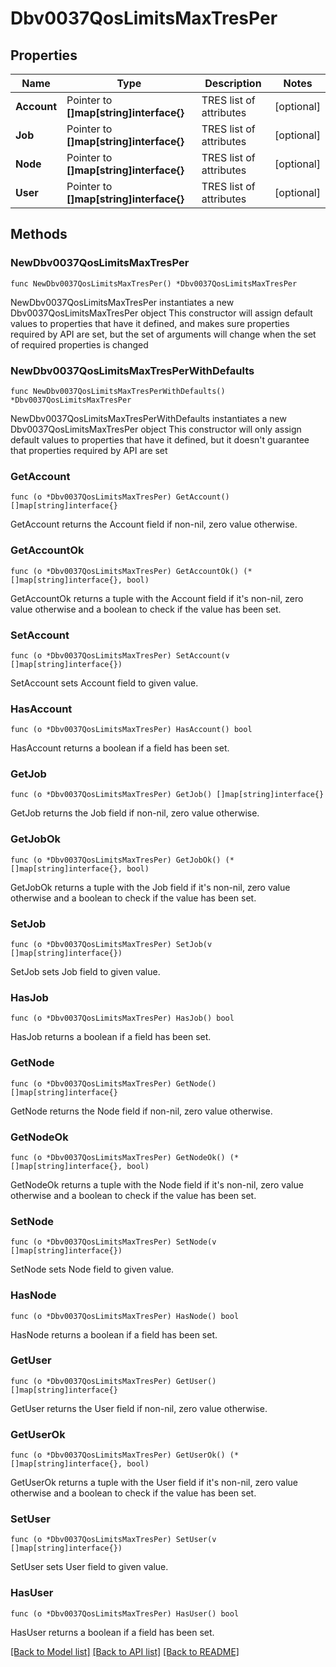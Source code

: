 # Dbv0037QosLimitsMaxTresPer

## Properties

Name | Type | Description | Notes
------------ | ------------- | ------------- | -------------
**Account** | Pointer to **[]map[string]interface{}** | TRES list of attributes | [optional] 
**Job** | Pointer to **[]map[string]interface{}** | TRES list of attributes | [optional] 
**Node** | Pointer to **[]map[string]interface{}** | TRES list of attributes | [optional] 
**User** | Pointer to **[]map[string]interface{}** | TRES list of attributes | [optional] 

## Methods

### NewDbv0037QosLimitsMaxTresPer

`func NewDbv0037QosLimitsMaxTresPer() *Dbv0037QosLimitsMaxTresPer`

NewDbv0037QosLimitsMaxTresPer instantiates a new Dbv0037QosLimitsMaxTresPer object
This constructor will assign default values to properties that have it defined,
and makes sure properties required by API are set, but the set of arguments
will change when the set of required properties is changed

### NewDbv0037QosLimitsMaxTresPerWithDefaults

`func NewDbv0037QosLimitsMaxTresPerWithDefaults() *Dbv0037QosLimitsMaxTresPer`

NewDbv0037QosLimitsMaxTresPerWithDefaults instantiates a new Dbv0037QosLimitsMaxTresPer object
This constructor will only assign default values to properties that have it defined,
but it doesn't guarantee that properties required by API are set

### GetAccount

`func (o *Dbv0037QosLimitsMaxTresPer) GetAccount() []map[string]interface{}`

GetAccount returns the Account field if non-nil, zero value otherwise.

### GetAccountOk

`func (o *Dbv0037QosLimitsMaxTresPer) GetAccountOk() (*[]map[string]interface{}, bool)`

GetAccountOk returns a tuple with the Account field if it's non-nil, zero value otherwise
and a boolean to check if the value has been set.

### SetAccount

`func (o *Dbv0037QosLimitsMaxTresPer) SetAccount(v []map[string]interface{})`

SetAccount sets Account field to given value.

### HasAccount

`func (o *Dbv0037QosLimitsMaxTresPer) HasAccount() bool`

HasAccount returns a boolean if a field has been set.

### GetJob

`func (o *Dbv0037QosLimitsMaxTresPer) GetJob() []map[string]interface{}`

GetJob returns the Job field if non-nil, zero value otherwise.

### GetJobOk

`func (o *Dbv0037QosLimitsMaxTresPer) GetJobOk() (*[]map[string]interface{}, bool)`

GetJobOk returns a tuple with the Job field if it's non-nil, zero value otherwise
and a boolean to check if the value has been set.

### SetJob

`func (o *Dbv0037QosLimitsMaxTresPer) SetJob(v []map[string]interface{})`

SetJob sets Job field to given value.

### HasJob

`func (o *Dbv0037QosLimitsMaxTresPer) HasJob() bool`

HasJob returns a boolean if a field has been set.

### GetNode

`func (o *Dbv0037QosLimitsMaxTresPer) GetNode() []map[string]interface{}`

GetNode returns the Node field if non-nil, zero value otherwise.

### GetNodeOk

`func (o *Dbv0037QosLimitsMaxTresPer) GetNodeOk() (*[]map[string]interface{}, bool)`

GetNodeOk returns a tuple with the Node field if it's non-nil, zero value otherwise
and a boolean to check if the value has been set.

### SetNode

`func (o *Dbv0037QosLimitsMaxTresPer) SetNode(v []map[string]interface{})`

SetNode sets Node field to given value.

### HasNode

`func (o *Dbv0037QosLimitsMaxTresPer) HasNode() bool`

HasNode returns a boolean if a field has been set.

### GetUser

`func (o *Dbv0037QosLimitsMaxTresPer) GetUser() []map[string]interface{}`

GetUser returns the User field if non-nil, zero value otherwise.

### GetUserOk

`func (o *Dbv0037QosLimitsMaxTresPer) GetUserOk() (*[]map[string]interface{}, bool)`

GetUserOk returns a tuple with the User field if it's non-nil, zero value otherwise
and a boolean to check if the value has been set.

### SetUser

`func (o *Dbv0037QosLimitsMaxTresPer) SetUser(v []map[string]interface{})`

SetUser sets User field to given value.

### HasUser

`func (o *Dbv0037QosLimitsMaxTresPer) HasUser() bool`

HasUser returns a boolean if a field has been set.


[[Back to Model list]](../README.md#documentation-for-models) [[Back to API list]](../README.md#documentation-for-api-endpoints) [[Back to README]](../README.md)


